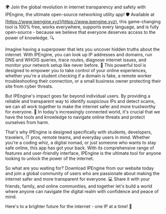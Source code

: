 🌍 Join the global revolution in internet transparency and safety with IPEngine, the ultimate open-source networking utility app! 🛡️ Available at [https://www.ipengine.xyz](https://www.ipengine.xyz), this game-changing tool is 100% free, works everywhere, supports every language, and is fully open-source - because we believe that everyone deserves access to the power of knowledge. 🔍

Imagine having a superpower that lets you uncover hidden truths about the internet. With IPEngine, you can look up IP addresses and domains, run DNS and WHOIS queries, trace routes, diagnose internet issues, and monitor your network setup like never before. 📡 This powerful tool is designed to empower you to take control of your online experiences, whether you're a student checking if a domain is fake, a remote worker troubleshooting their connection, or a small business owner protecting their site from cyber threats.

But IPEngine's impact goes far beyond individual users. By providing a reliable and transparent way to identify suspicious IPs and detect scams, we can all work together to make the internet safer and more trustworthy for everyone. 🚀 In today's increasingly connected world, it's crucial that we have the tools and knowledge to navigate online threats and protect ourselves from harm.

That's why IPEngine is designed specifically with students, developers, travelers, IT pros, remote teams, and everyday users in mind. Whether you're a coding whiz, a digital nomad, or just someone who wants to stay safe online, this app has got your back. With its comprehensive range of features and user-friendly interface, IPEngine is the ultimate tool for anyone looking to unlock the power of the internet.

So what are you waiting for? Download IPEngine from our website today and join a global community of users who are passionate about making the internet safer and more transparent for everyone. 💻 Share it with your friends, family, and online communities, and together let's build a world where anyone can navigate the digital realm with confidence and peace of mind.

Here's to a brighter future for the internet - one IP at a time! 🌟